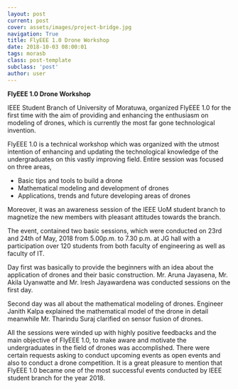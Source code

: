 ```yaml
---
layout: post
current: post
cover: assets/images/project-bridge.jpg
navigation: True
title: FlyEEE 1.0 Drone Workshop
date: 2018-10-03 08:00:01
tags: morasb
class: post-template
subclass: 'post'
author: user
---
```

**FlyEEE 1.0 Drone Workshop**

IEEE Student Branch of University of Moratuwa, organized FlyEEE 1.0 for the first time with the aim of providing and enhancing the enthusiasm on modeling of drones, which is currently the most far gone technological invention.

FlyEEE 1.0 is a technical workshop which was organized with the utmost intention of enhancing and updating the technological knowledge of the undergraduates on this vastly improving field. Entire session was focused on three areas, 
- Basic tips and tools to build a drone
- Mathematical modeling and development of drones
- Applications, trends and future developing areas of drones

Moreover, it was an awareness session of the IEEE UoM student branch to magnetize the new members with pleasant attitudes towards the branch.

The event, contained two basic sessions, which were conducted on 23rd and 24th of May, 2018 from 5.00p.m. to 7.30 p.m. at JG hall with a participation over 120 students from both faculty of engineering as well as faculty of IT.

Day first was basically to provide the beginners with an idea about the application of drones and their basic construction. Mr. Aruna Jayasena, Mr. Akila Uyanwatte and Mr. Iresh Jayawardena was conducted sessions on the first day.

Second day was all about the mathematical modeling of drones. Engineer Janith Kalpa explained the mathematical model of the drone in detail meanwhile Mr. Tharindu Suraj clarified  on sensor fusion of drones.
        
All the sessions were winded up with highly positive feedbacks and the main objective of FlyEEE 1.0, to make aware and motivate the undergraduates in the field of drones was accomplished. There were certain requests asking to conduct upcoming events as open events and also to conduct a drone competition. It is a great pleasure to mention that FlyEEE 1.0 became one of the most successful events conducted by IEEE student branch for the year 2018. 
